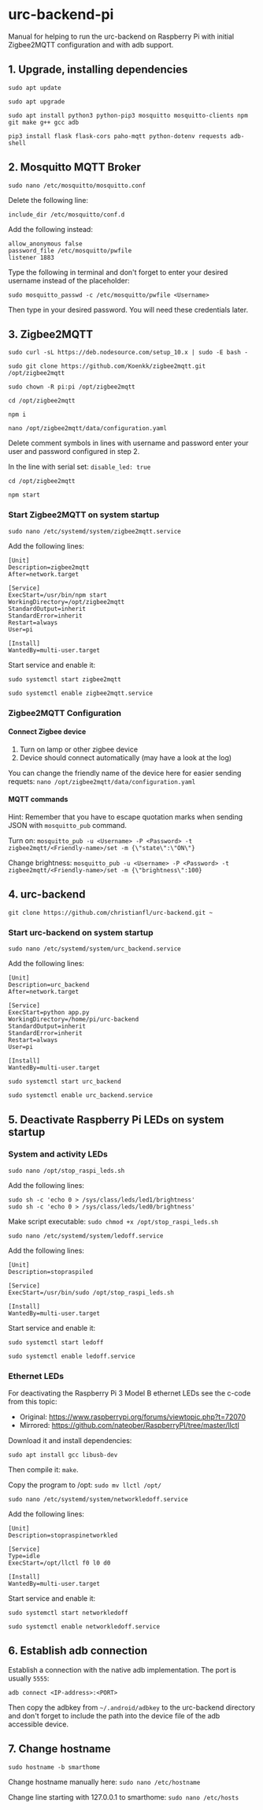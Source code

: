 # urc-backend-pi
Manual for helping to run the urc-backend on Raspberry Pi with initial Zigbee2MQTT configuration and with adb support.

## 1. Upgrade, installing dependencies

``sudo apt update``

``sudo apt upgrade``

``sudo apt install python3 python-pip3 mosquitto mosquitto-clients npm git make g++ gcc adb``

``pip3 install flask flask-cors paho-mqtt python-dotenv requests adb-shell``

## 2. Mosquitto MQTT Broker

``sudo nano /etc/mosquitto/mosquitto.conf``

Delete the following line:

``include_dir /etc/mosquitto/conf.d``

Add the following instead:

```
allow_anonymous false
password_file /etc/mosquitto/pwfile
listener 1883
```

Type the following in terminal and don't forget to enter your desired username instead of the placeholder:

``sudo mosquitto_passwd -c /etc/mosquitto/pwfile <Username>``

Then type in your desired password. You will need these credentials later.

## 3. Zigbee2MQTT

``sudo curl -sL https://deb.nodesource.com/setup_10.x | sudo -E bash -``

``sudo git clone https://github.com/Koenkk/zigbee2mqtt.git /opt/zigbee2mqtt``

``sudo chown -R pi:pi /opt/zigbee2mqtt``

``cd /opt/zigbee2mqtt``

``npm i``

``nano /opt/zigbee2mqtt/data/configuration.yaml``

Delete comment symbols in lines with username and password enter your user and password configured in step 2.

In the line with serial set: ``disable_led: true``

``cd /opt/zigbee2mqtt``

``npm start``

### Start Zigbee2MQTT on system startup

``sudo nano /etc/systemd/system/zigbee2mqtt.service``

Add the following lines:

```
[Unit]
Description=zigbee2mqtt
After=network.target

[Service]
ExecStart=/usr/bin/npm start
WorkingDirectory=/opt/zigbee2mqtt
StandardOutput=inherit
StandardError=inherit
Restart=always
User=pi

[Install]
WantedBy=multi-user.target
```

Start service and enable it:

``sudo systemctl start zigbee2mqtt``

``sudo systemctl enable zigbee2mqtt.service``

### Zigbee2MQTT Configuration

#### Connect Zigbee device

 1. Turn on lamp or other zigbee device
 2. Device should connect automatically (may have a look at the log)

You can change the friendly name of the device here for easier sending requets: ``nano /opt/zigbee2mqtt/data/configuration.yaml``

#### MQTT commands

Hint: Remember that you have to escape quotation marks when sending JSON with ``mosquitto_pub`` command.

Turn on: ``mosquitto_pub -u <Username> -P <Password> -t zigbee2mqtt/<Friendly-name>/set -m {\"state\":\"ON\"}``

Change brightness: ``mosquitto_pub -u <Username> -P <Password> -t zigbee2mqtt/<Friendly-name>/set -m {\"brightness\":100}``

## 4. urc-backend

``git clone https://github.com/christianfl/urc-backend.git ~``

### Start urc-backend on system startup

``sudo nano /etc/systemd/system/urc_backend.service``

Add the following lines:

```
[Unit]
Description=urc_backend
After=network.target

[Service]
ExecStart=python app.py
WorkingDirectory=/home/pi/urc-backend
StandardOutput=inherit
StandardError=inherit
Restart=always
User=pi

[Install]
WantedBy=multi-user.target
```

``sudo systemctl start urc_backend``

``sudo systemctl enable urc_backend.service``

## 5. Deactivate Raspberry Pi LEDs on system startup

### System and activity LEDs

``sudo nano /opt/stop_raspi_leds.sh``

Add the following lines:

```
sudo sh -c 'echo 0 > /sys/class/leds/led1/brightness'
sudo sh -c 'echo 0 > /sys/class/leds/led0/brightness'
```

Make script executable: ``sudo chmod +x /opt/stop_raspi_leds.sh``

``sudo nano /etc/systemd/system/ledoff.service``

Add the following lines:

```
[Unit]
Description=stopraspiled

[Service]
ExecStart=/usr/bin/sudo /opt/stop_raspi_leds.sh

[Install]
WantedBy=multi-user.target
```
Start service and enable it:

``sudo systemctl start ledoff``

``sudo systemctl enable ledoff.service``

### Ethernet LEDs

For deactivating the Raspberry Pi 3 Model B ethernet LEDs see the c-code from this topic:

- Original: https://www.raspberrypi.org/forums/viewtopic.php?t=72070
- Mirrored: https://github.com/nateober/RaspberryPI/tree/master/llctl

Download it and install dependencies:

``sudo apt install gcc libusb-dev``

Then compile it: ``make``.

Copy the program to /opt: ``sudo mv llctl /opt/``

``sudo nano /etc/systemd/system/networkledoff.service``

Add the following lines:

```
[Unit]
Description=stopraspinetworkled

[Service]
Type=idle
ExecStart=/opt/llctl f0 l0 d0

[Install]
WantedBy=multi-user.target
```
Start service and enable it:

``sudo systemctl start networkledoff``

``sudo systemctl enable networkledoff.service``


## 6. Establish adb connection

Establish a connection with the native adb implementation. The port is usually ``5555``:

``adb connect <IP-address>:<PORT>``

Then copy the adbkey from ``~/.android/adbkey`` to the urc-backend directory and don't forget to include the path into the device file of the adb accessible device.

## 7. Change hostname

``sudo hostname -b smarthome``

Change hostname manually here: ``sudo nano /etc/hostname``

Change line starting with 127.0.0.1 to smarthome: ``sudo nano /etc/hosts``

